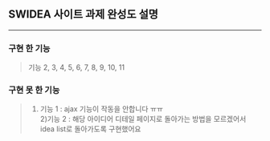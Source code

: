 ## SWIDEA 사이트 과제 완성도 설명

<hr/>

### 구현 한 기능

> 기능 2, 3, 4, 5, 6, 7, 8, 9, 10, 11

### 구현 못 한 기능

> 1. 기능 1 : ajax 기능이 작동을 안합니다 ㅠㅠ <br/> 2)기능 2 : 해당 아이디어 디테일 페이지로 돌아가는 방법을 모르겠어서 idea list로 돌아가도록 구현했어요
